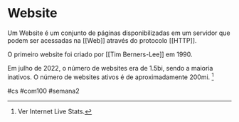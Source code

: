 # Website

Um Website é um conjunto de páginas disponibilizadas em um servidor que podem ser acessadas na [[Web]] através do protocolo [[HTTP]].

O primeiro website foi criado por [[Tim Berners-Lee]] em 1990.

Em julho de 2022, o número de websites era de 1.5bi, sendo a maioria inativos. O número de websites ativos é de aproximadamente 200mi. [^1]

[^1]: Ver Internet Live Stats.


#cs #com100 #semana2 


